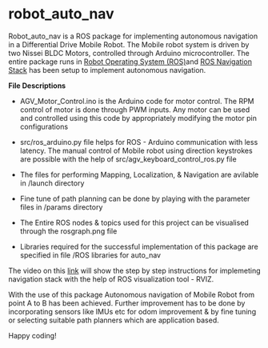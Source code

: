 # robot_auto_nav
Robot_auto_nav is a ROS package for implementing autonomous navigation in a Differential Drive Mobile Robot. The Mobile robot system is driven by two Nissei BLDC Motors, controlled through Arduino microcontroller. The entire package runs in [Robot Operating System (ROS)](https://www.ros.org/)and [ROS Navigation Stack](http://wiki.ros.org/navigation/Tutorials/RobotSetup) has been setup to implement autonomous navigation.

**File Descriptions**

- AGV_Motor_Control.ino is the Arduino code for motor control. The RPM control of motor is done through PWM inputs. Any motor can be used and controlled using this code by appropriately modifying the motor pin configurations

- src/ros_arduino.py file helps for ROS - Arduino communication with less latency.
The manual control of Mobile robot using direction keystrokes are possible with the help of src/agv_keyboard_control_ros.py file

- The files for performing Mapping, Localization, & Navigation are avilable in /launch directory

- Fine tune of path planning can be done by playing with the parameter files in /params directory 

- The Entire ROS nodes & topics used for this project can be visualised through the rosgraph.png file

- Libraries required for the successful implementation of this package are specified in file /ROS libraries for auto_nav

The video on this [link](http://wiki.ros.org/navigation/Tutorials/Using%20rviz%20with%20the%20Navigation%20Stack) will show the step by step instructions for implemeting navigation stack with the help of ROS visualization tool - RVIZ. 

With the use of this package Autonomous navigation of Mobile Robot from point A to B has been achieved. Further improvement has to be done by incorporating sensors like IMUs etc for odom improvement & by fine tuning or selecting suitable path planners which are application based.

Happy coding!


